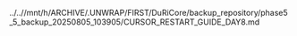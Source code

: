 ../..//mnt/h/ARCHIVE/.UNWRAP/FIRST/DuRiCore/backup_repository/phase5_5_backup_20250805_103905/CURSOR_RESTART_GUIDE_DAY8.md